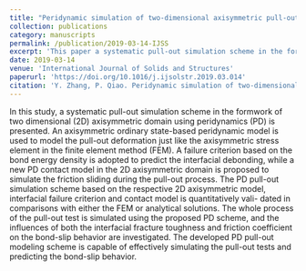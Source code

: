 ```yaml
---
title: "Peridynamic simulation of two-dimensional axisymmetric pull-out tests"
collection: publications
category: manuscripts
permalink: /publication/2019-03-14-IJSS
excerpt: 'This paper a systematic pull-out simulation scheme in the formwork of two dimensional (2D) axisymmetric domain using peridynamics (PD).'
date: 2019-03-14
venue: 'International Journal of Solids and Structures'
paperurl: 'https://doi.org/10.1016/j.ijsolstr.2019.03.014'
citation: 'Y. Zhang, P. Qiao. Peridynamic simulation of two-dimensional axisymmetric pull-out tests. Int. J. Solids Struct. 2019, 168, 41.'
---
```


In this study, a systematic pull-out simulation scheme in the formwork of two dimensional (2D) axisymmetric domain using peridynamics (PD) is presented. An axisymmetric ordinary state-based peridynamic model is used to model the pull-out deformation just like the axisymmetric stress element in the finite element method (FEM). A failure criterion based on the bond energy density is adopted to predict the interfacial debonding, while a new PD contact model in the 2D axisymmetric domain is proposed to simulate the friction sliding during the pull-out process. The PD pull-out simulation scheme based on the respective 2D axisymmetric model, interfacial failure criterion and contact model is quantitatively vali- dated in comparisons with either the FEM or analytical solutions. The whole process of the pull-out test is simulated using the proposed PD scheme, and the influences of both the interfacial fracture toughness and friction coefficient on the bond-slip behavior are investigated. The developed PD pull-out modeling scheme is capable of effectively simulating the pull-out tests and predicting the bond-slip behavior.
